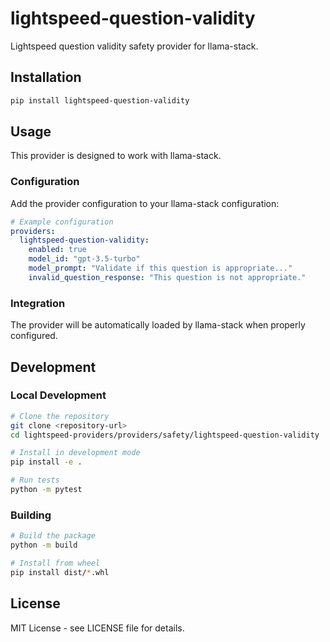 # lightspeed-question-validity

Lightspeed question validity safety provider for llama-stack.

## Installation

```bash
pip install lightspeed-question-validity
```

## Usage

This provider is designed to work with llama-stack.

### Configuration

Add the provider configuration to your llama-stack configuration:

```yaml
# Example configuration
providers:
  lightspeed-question-validity:
    enabled: true
    model_id: "gpt-3.5-turbo"
    model_prompt: "Validate if this question is appropriate..."
    invalid_question_response: "This question is not appropriate."
```

### Integration

The provider will be automatically loaded by llama-stack when properly configured.

## Development

### Local Development

```bash
# Clone the repository
git clone <repository-url>
cd lightspeed-providers/providers/safety/lightspeed-question-validity

# Install in development mode
pip install -e .

# Run tests
python -m pytest
```

### Building

```bash
# Build the package
python -m build

# Install from wheel
pip install dist/*.whl
```

## License

MIT License - see LICENSE file for details. 